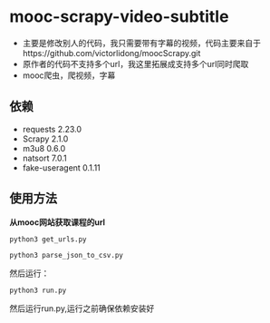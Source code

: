 # mooc-scrapy-video-subtitle

+ 主要是修改别人的代码，我只需要带有字幕的视频，代码主要来自于https://github.com/victorlidong/moocScrapy.git
+ 原作者的代码不支持多个url，我这里拓展成支持多个url同时爬取
+ mooc爬虫，爬视频，字幕

## 依赖

+ requests                2.23.0
+ Scrapy                  2.1.0
+ m3u8                    0.6.0
+ natsort                 7.0.1
+ fake-useragent          0.1.11

## 使用方法 

**从mooc网站获取课程的url**
```
python3 get_urls.py
```
```
python3 parse_json_to_csv.py
```
然后运行：
```
python3 run.py
```


然后运行run.py,运行之前确保依赖安装好
